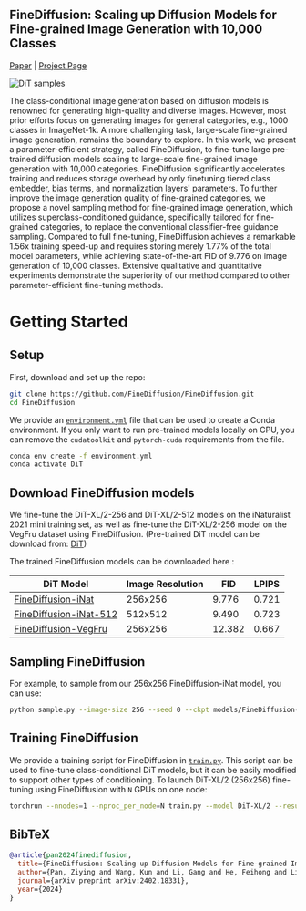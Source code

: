 ## FineDiffusion: Scaling up Diffusion Models for Fine-grained Image Generation with 10,000 Classes

[Paper](http://arxiv.org/abs/2212.09748) | [Project Page](https://www.wpeebles.com/DiT) 

![DiT samples](visuals/main_pic.png)

The class-conditional image generation based on diffusion models is renowned for generating high-quality and diverse images. However, most prior efforts focus on generating images for general categories, e.g., 1000 classes in ImageNet-1k. A more challenging task, large-scale fine-grained image generation, remains the boundary to explore. In this work, we present a parameter-efficient strategy, called FineDiffusion, to fine-tune large pre-trained diffusion models scaling to large-scale fine-grained image generation with 10,000 categories. FineDiffusion significantly accelerates training and reduces storage overhead by only finetuning tiered class embedder, bias terms, and normalization layers' parameters. To further improve the image generation quality of fine-grained categories, we propose a novel sampling method for fine-grained image generation, which utilizes superclass-conditioned guidance, specifically tailored for fine-grained categories, to replace the conventional classifier-free guidance sampling. Compared to full fine-tuning, FineDiffusion achieves a remarkable 1.56x training speed-up and requires storing merely 1.77% of the total model parameters, while achieving state-of-the-art FID of 9.776 on image generation of 10,000 classes. Extensive qualitative and quantitative experiments demonstrate the superiority of our method compared to other parameter-efficient fine-tuning methods.

# Getting Started

## Setup

First, download and set up the repo:

```bash
git clone https://github.com/FineDiffusion/FineDiffusion.git
cd FineDiffusion
```

We provide an [`environment.yml`](environment.yml) file that can be used to create a Conda environment. If you only want 
to run pre-trained models locally on CPU, you can remove the `cudatoolkit` and `pytorch-cuda` requirements from the file.

```bash
conda env create -f environment.yml
conda activate DiT
```

## Download FineDiffusion models

We fine-tune the DiT-XL/2-256 and DiT-XL/2-512 models on the iNaturalist 2021 mini training set, as well as fine-tune the DiT-XL/2-256 model on the VegFru dataset using FineDiffusion. (Pre-trained DiT model can be download from: [DiT](https://github.com/facebookresearch/DiT))

The trained FineDiffusion models can be downloaded here :

| DiT Model                                                                                                    | Image Resolution | FID    | LPIPS |
| ------------------------------------------------------------------------------------------------------------ | ---------------- | ------ | ----- |
| [FineDiffusion-iNat](https://drive.google.com/file/d/1BdwaIgSrAhI6qSuJkkSOtVrVNh-puNwC/view?usp=sharing)     | 256x256          | 9.776  | 0.721 |
| [FineDiffusion-iNat-512](https://drive.google.com/file/d/1EjMxlp3GbBkiNf9ObtTzT7aiAwc3qoDf/view?usp=sharing) | 512x512          | 9.490  | 0.723 |
| [FineDiffusion-VegFru](https://drive.google.com/file/d/1YZm83UnNbYdM-sw1vBcacc8DUa7r7uD_/view?usp=sharing)                                                                      | 256x256          | 12.382 | 0.667 |

## Sampling FineDiffusion

For example, to sample from our 256x256 FineDiffusion-iNat model, you can use:

```bash
python sample.py --image-size 256 --seed 0 --ckpt models/FineDiffusion-iNat.pt --num-classes 10000 --num-super-classes 11
```

## Training FineDiffusion

We provide a training script for FineDiffusion in [`train.py`](train.py). This script can be used to fine-tune class-conditional DiT models, but it can be easily modified to support other types of conditioning. To launch DiT-XL/2 (256x256) fine-tuning using FineDiffusion with `N` GPUs on one node:

```bash
torchrun --nnodes=1 --nproc_per_node=N train.py --model DiT-XL/2 --resume pretrained_models/DiT-XL-2-256x256.pt --data-path /path/to/dataset/inat_train_mini --num-classes 10000 --num-super-classes 11
```

## BibTeX

```bibtex
@article{pan2024finediffusion,
  title={FineDiffusion: Scaling up Diffusion Models for Fine-grained Image Generation with 10,000 Classes},
  author={Pan, Ziying and Wang, Kun and Li, Gang and He, Feihong and Li, Xiwang and Lai, Yongxuan},
  journal={arXiv preprint arXiv:2402.18331},
  year={2024}
}
```
